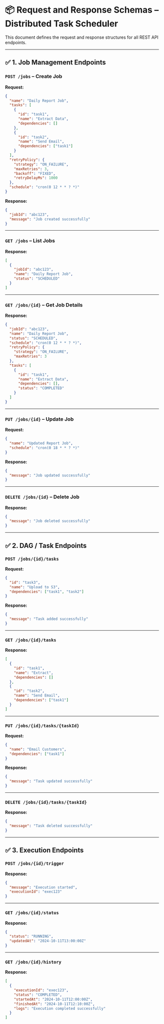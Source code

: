 # 📦 Request and Response Schemas – Distributed Task Scheduler

This document defines the request and response structures for all REST API endpoints.

---

## ✅ 1. Job Management Endpoints

### `POST /jobs` – Create Job
**Request:**
```json
{
  "name": "Daily Report Job",
  "tasks": [
    {
      "id": "task1",
      "name": "Extract Data",
      "dependencies": []
    },
    {
      "id": "task2",
      "name": "Send Email",
      "dependencies": ["task1"]
    }
  ],
  "retryPolicy": {
    "strategy": "ON_FAILURE",
    "maxRetries": 3,
    "backoff": "FIXED",
    "retryDelayMs": 1000
  },
  "schedule": "cron(0 12 * * ? *)"
}
```

**Response:**
```json
{
  "jobId": "abc123",
  "message": "Job created successfully"
}
```

---

### `GET /jobs` – List Jobs
**Response:**
```json
[
  {
    "jobId": "abc123",
    "name": "Daily Report Job",
    "status": "SCHEDULED"
  }
]
```

---

### `GET /jobs/{id}` – Get Job Details
**Response:**
```json
{
  "jobId": "abc123",
  "name": "Daily Report Job",
  "status": "SCHEDULED",
  "schedule": "cron(0 12 * * ? *)",
  "retryPolicy": {
    "strategy": "ON_FAILURE",
    "maxRetries": 3
  },
  "tasks": [
    {
      "id": "task1",
      "name": "Extract Data",
      "dependencies": [],
      "status": "COMPLETED"
    }
  ]
}
```

---

### `PUT /jobs/{id}` – Update Job
**Request:**
```json
{
  "name": "Updated Report Job",
  "schedule": "cron(0 18 * * ? *)"
}
```

**Response:**
```json
{
  "message": "Job updated successfully"
}
```

---

### `DELETE /jobs/{id}` – Delete Job
**Response:**
```json
{
  "message": "Job deleted successfully"
}
```

---

## ✅ 2. DAG / Task Endpoints

### `POST /jobs/{id}/tasks`
**Request:**
```json
{
  "id": "task3",
  "name": "Upload to S3",
  "dependencies": ["task1", "task2"]
}
```

**Response:**
```json
{
  "message": "Task added successfully"
}
```

---

### `GET /jobs/{id}/tasks`
**Response:**
```json
[
  {
    "id": "task1",
    "name": "Extract",
    "dependencies": []
  },
  {
    "id": "task2",
    "name": "Send Email",
    "dependencies": ["task1"]
  }
]
```

---

### `PUT /jobs/{id}/tasks/{taskId}`
**Request:**
```json
{
  "name": "Email Customers",
  "dependencies": ["task1"]
}
```

**Response:**
```json
{
  "message": "Task updated successfully"
}
```

---

### `DELETE /jobs/{id}/tasks/{taskId}`
**Response:**
```json
{
  "message": "Task deleted successfully"
}
```

---

## ✅ 3. Execution Endpoints

### `POST /jobs/{id}/trigger`
**Response:**
```json
{
  "message": "Execution started",
  "executionId": "exec123"
}
```

---

### `GET /jobs/{id}/status`
**Response:**
```json
{
  "status": "RUNNING",
  "updatedAt": "2024-10-11T13:00:00Z"
}
```

---

### `GET /jobs/{id}/history`
**Response:**
```json
[
  {
    "executionId": "exec123",
    "status": "COMPLETED",
    "startedAt": "2024-10-11T12:00:00Z",
    "finishedAt": "2024-10-11T12:10:00Z",
    "logs": "Execution completed successfully"
  }
]
```
